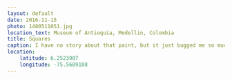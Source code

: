 ```yaml
---
layout: default
date: 2016-11-15
photo: 1480511051.jpg
location_text: Museum of Antioquia, Medellin, Colombia
title: Squares
caption: I have no story about that paint, but it just bugged me so much I had to take a picture of it.
location:
    latitude: 6.2523907
    longitude: -75.5689108
---
```

